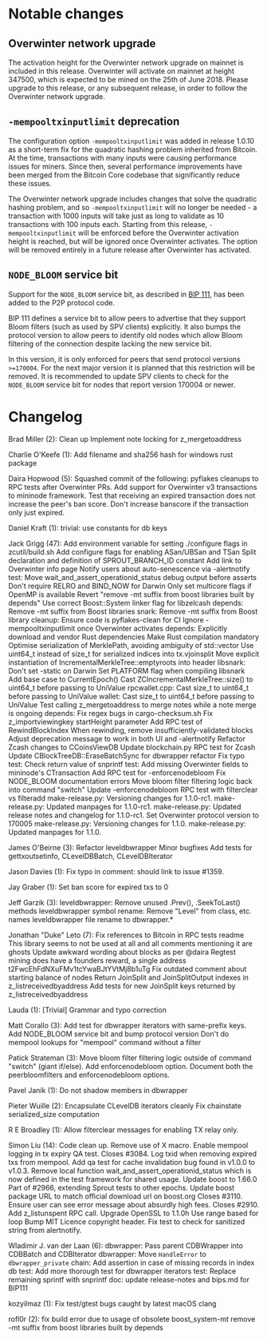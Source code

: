 Notable changes
===============

Overwinter network upgrade
--------------------------

The activation height for the Overwinter network upgrade on mainnet is included
in this release. Overwinter will activate on mainnet at height 347500, which is
expected to be mined on the 25th of June 2018. Please upgrade to this release,
or any subsequent release, in order to follow the Overwinter network upgrade.

`-mempooltxinputlimit` deprecation
----------------------------------

The configuration option `-mempooltxinputlimit` was added in release 1.0.10 as a
short-term fix for the quadratic hashing problem inherited from Bitcoin. At the
time, transactions with many inputs were causing performance issues for miners.
Since then, several performance improvements have been merged from the Bitcoin
Core codebase that significantly reduce these issues.

The Overwinter network upgrade includes changes that solve the quadratic hashing
problem, and so `-mempooltxinputlimit` will no longer be needed - a transaction
with 1000 inputs will take just as long to validate as 10 transactions with 100
inputs each. Starting from this release, `-mempooltxinputlimit` will be enforced
before the Overwinter activation height is reached, but will be ignored once
Overwinter activates. The option will be removed entirely in a future release
after Overwinter has activated.

`NODE_BLOOM` service bit
------------------------

Support for the `NODE_BLOOM` service bit, as described in [BIP
111](https://github.com/bitcoin/bips/blob/master/bip-0111.mediawiki), has been
added to the P2P protocol code.

BIP 111 defines a service bit to allow peers to advertise that they support
Bloom filters (such as used by SPV clients) explicitly. It also bumps the protocol
version to allow peers to identify old nodes which allow Bloom filtering of the
connection despite lacking the new service bit.

In this version, it is only enforced for peers that send protocol versions
`>=170004`. For the next major version it is planned that this restriction will be
removed. It is recommended to update SPV clients to check for the `NODE_BLOOM`
service bit for nodes that report version 170004 or newer.

Changelog
=========

Brad Miller (2):
      Clean up
      Implement note locking for z_mergetoaddress

Charlie O'Keefe (1):
      Add filename and sha256 hash for windows rust package

Daira Hopwood (5):
      Squashed commit of the following:
      pyflakes cleanups to RPC tests after Overwinter PRs.
      Add support for Overwinter v3 transactions to mininode framework.
      Test that receiving an expired transaction does not increase the peer's ban score.
      Don't increase banscore if the transaction only just expired.

Daniel Kraft (1):
      trivial: use constants for db keys

Jack Grigg (47):
      Add environment variable for setting ./configure flags in zcutil/build.sh
      Add configure flags for enabling ASan/UBSan and TSan
      Split declaration and definition of SPROUT_BRANCH_ID constant
      Add link to Overwinter info page
      Notify users about auto-senescence via -alertnotify
      test: Move wait_and_assert_operationid_status debug output before asserts
      Don't require RELRO and BIND_NOW for Darwin
      Only set multicore flags if OpenMP is available
      Revert "remove -mt suffix from boost libraries built by depends"
      Use correct Boost::System linker flag for libzelcash
      depends: Remove -mt suffix from Boost libraries
      snark: Remove -mt suffix from Boost library
      cleanup: Ensure code is pyflakes-clean for CI
      Ignore -mempooltxinputlimit once Overwinter activates
      depends: Explicitly download and vendor Rust dependencies
      Make Rust compilation mandatory
      Optimise serialization of MerklePath, avoiding ambiguity of std::vector<bool>
      Use uint64_t instead of size_t for serialized indices into tx.vjoinsplit
      Move explicit instantiation of IncrementalMerkleTree::emptyroots into header
      libsnark: Don't set -static on Darwin
      Set PLATFORM flag when compiling libsnark
      Add base case to CurrentEpoch()
      Cast ZCIncrementalMerkleTree::size() to uint64_t before passing to UniValue
      rpcwallet.cpp: Cast size_t to uint64_t before passing to UniValue
      wallet: Cast size_t to uint64_t before passing to UniValue
      Test calling z_mergetoaddress to merge notes while a note merge is ongoing
      depends: Fix regex bugs in cargo-checksum.sh
      Fix z_importviewingkey startHeight parameter
      Add RPC test of RewindBlockIndex
      When rewinding, remove insufficiently-validated blocks
      Adjust deprecation message to work in both UI and -alertnotify
      Refactor Zcash changes to CCoinsViewDB
      Update blockchain.py RPC test for Zcash
      Update CBlockTreeDB::EraseBatchSync for dbwrapper refactor
      Fix typo
      test: Check return value of snprintf
      test: Add missing Overwinter fields to mininode's CTransaction
      Add RPC test for -enforcenodebloom
      Fix NODE_BLOOM documentation errors
      Move bloom filter filtering logic back into command "switch"
      Update -enforcenodebloom RPC test with filterclear vs filteradd
      make-release.py: Versioning changes for 1.1.0-rc1.
      make-release.py: Updated manpages for 1.1.0-rc1.
      make-release.py: Updated release notes and changelog for 1.1.0-rc1.
      Set Overwinter protocol version to 170005
      make-release.py: Versioning changes for 1.1.0.
      make-release.py: Updated manpages for 1.1.0.

James O'Beirne (3):
      Refactor leveldbwrapper
      Minor bugfixes
      Add tests for gettxoutsetinfo, CLevelDBBatch, CLevelDBIterator

Jason Davies (1):
      Fix typo in comment: should link to issue #1359.

Jay Graber (1):
      Set ban score for expired txs to 0

Jeff Garzik (3):
      leveldbwrapper: Remove unused .Prev(), .SeekToLast() methods
      leveldbwrapper symbol rename: Remove "Level" from class, etc. names
      leveldbwrapper file rename to dbwrapper.*

Jonathan "Duke" Leto (7):
      Fix references to Bitcoin in RPC tests readme
      This library seems to not be used at all and all comments mentioning it are ghosts
      Update awkward wording about blocks as per @daira
      Regtest mining does have a founders reward, a single address t2FwcEhFdNXuFMv1tcYwaBJtYVtMj8b1uTg
      Fix outdated comment about starting balance of nodes
      Return JoinSplit and JoinSplitOutput indexes in z_listreceivedbyaddress
      Add tests for new JoinSplit keys returned by z_listreceivedbyaddress

Lauda (1):
      [Trivial] Grammar and typo correction

Matt Corallo (3):
      Add test for dbwrapper iterators with same-prefix keys.
      Add NODE_BLOOM service bit and bump protocol version
      Don't do mempool lookups for "mempool" command without a filter

Patick Strateman (3):
      Move bloom filter filtering logic outside of command "switch" (giant if/else).
      Add enforcenodebloom option.
      Document both the peerbloomfilters and enforcenodebloom options.

Pavel Janík (1):
      Do not shadow members in dbwrapper

Pieter Wuille (2):
      Encapsulate CLevelDB iterators cleanly
      Fix chainstate serialized_size computation

R E Broadley (1):
      Allow filterclear messages for enabling TX relay only.

Simon Liu (14):
      Code clean up. Remove use of X macro.
      Enable mempool logging in tx expiry QA test.
      Closes #3084. Log txid when removing expired txs from mempool.
      Add qa test for cache invalidation bug found in v1.0.0 to v1.0.3.
      Remove local function wait_and_assert_operationid_status which is     now defined in the test framework for shared usage.
      Update boost to 1.66.0
      Part of #2966, extending Sprout tests to other epochs.
      Update boost package URL to match official download url on boost.org
      Closes #3110.  Ensure user can see error message about absurdly high fees.
      Closes #2910. Add z_listunspent RPC call.
      Upgrade OpenSSL to 1.1.0h
      Use range based for loop
      Bump MIT Licence copyright header.
      Fix test to check for sanitized string from alertnotify.

Wladimir J. van der Laan (6):
      dbwrapper: Pass parent CDBWrapper into CDBBatch and CDBIterator
      dbwrapper: Move `HandleError` to `dbwrapper_private`
      chain: Add assertion in case of missing records in index db
      test: Add more thorough test for dbwrapper iterators
      test: Replace remaining sprintf with snprintf
      doc: update release-notes and bips.md for BIP111

kozyilmaz (1):
      Fix test/gtest bugs caught by latest macOS clang

rofl0r (2):
      fix build error due to usage of obsolete boost_system-mt
      remove -mt suffix from boost libraries built by depends

